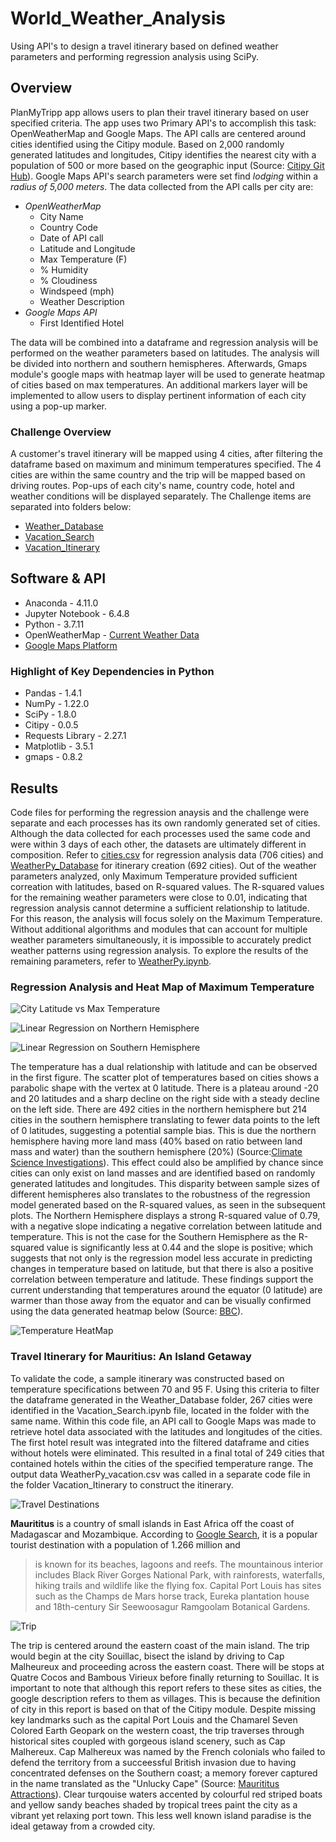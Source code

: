 # World_Weather_Analysis
Using API's to design a travel itinerary based on defined weather parameters and performing regression analysis using SciPy.  

## Overview 
  PlanMyTripp app allows users to plan their travel itinerary based on user specified criteria. The app uses two Primary API's to accomplish this task: OpenWeatherMap and Google Maps. The API calls are centered around cities identified using the Citipy module. Based on 2,000 randomly generated latitudes and longitudes, Citipy identifies the nearest city with a population of 500 or more based on the geographic input (Source: [Citipy Git Hub](https://github.com/wingchen/citipy)). Google Maps API's search parameters were set find *lodging* within a *radius of 5,000 meters*. The data collected from the API calls per city are: 
- *OpenWeatherMap*
  - City Name 
  - Country Code 
  - Date of API call
  - Latitude and Longitude  
  - Max Temperature (F) 
  - % Humidity
  - % Cloudiness 
  - Windspeed (mph)
  - Weather Description
- *Google Maps API*
  - First Identified Hotel 

The data will be combined into a dataframe and regression analysis will be performed on the weather parameters based on latitudes. The analysis will be divided into northern and southern hemispheres. Afterwards, Gmaps module's google maps with heatmap layer will be used to generate heatmap of cities based on max temperatures. An additional markers layer will be implemented to allow users to display pertinent information of each city using a pop-up marker. 

### Challenge Overview
  A customer's travel itinerary will be mapped using 4 cities, after filtering the dataframe based on maximum and minimum temperatures specified. The 4 cities are within the same country and the trip will be mapped based on driving routes. Pop-ups of each city's name, country code, hotel and weather conditions will be displayed separately. The Challenge items are separated into folders below:
- [Weather_Database](https://github.com/Fabalin/World_Weather_Analysis/tree/main/Weather_Database)
- [Vacation_Search](https://github.com/Fabalin/World_Weather_Analysis/tree/main/Vacation_Search)
- [Vacation_Itinerary](https://github.com/Fabalin/World_Weather_Analysis/tree/main/Vacation_Itinerary)

## Software & API 
- Anaconda - 4.11.0
- Jupyter Notebook - 6.4.8
- Python - 3.7.11
- OpenWeatherMap - [Current Weather Data](https://openweathermap.org/current)
- [Google Maps Platform](https://console.cloud.google.com/google/maps-apis/overview?project=second-casing-345123)  

### Highlight of Key Dependencies in Python
- Pandas - 1.4.1
- NumPy - 1.22.0
- SciPy - 1.8.0
- Citipy - 0.0.5
- Requests Library - 2.27.1
- Matplotlib - 3.5.1
- gmaps - 0.8.2

## Results
  Code files for performing the regression anaysis and the challenge were separate and each processes has its own randomly generated set of cities. Although the data collected for each processes used the same code and were within 3 days of each other, the datasets are ultimately different in composition. Refer to [cities.csv](https://github.com/Fabalin/World_Weather_Analysis/blob/main/weather_data/cities.csv) for regression analysis data (706 cities) and [WeatherPy_Database](https://github.com/Fabalin/World_Weather_Analysis/blob/main/Weather_Database/WeatherPy_Database.csv) for itinerary creation (692 cities). Out of the weather parameters analyzed, only Maximum Temperature provided sufficient correation with latitudes, based on R-squared values. The R-squared values for the remaining weather parameters were close to 0.01, indicating that regression analysis cannot determine a sufficient relationship to latitude. For this reason, the analysis will focus solely on the Maximum Temperature. Without additional algorithms and modules that can account for multiple weather parameters simultaneously, it is impossible to accurately predict weather patterns using regression analysis. To explore the results of the remaining parameters, refer to [WeatherPy.ipynb](https://github.com/Fabalin/World_Weather_Analysis/blob/main/WeatherPy.ipynb).  


### Regression Analysis and Heat Map of Maximum Temperature 
![City Latitude vs Max Temperature](https://github.com/Fabalin/World_Weather_Analysis/blob/main/weather_data/Fig1.png)

![Linear Regression on Northern Hemisphere](https://github.com/Fabalin/World_Weather_Analysis/blob/main/weather_data/Fig5.png)

![Linear Regression on Southern Hemisphere](https://github.com/Fabalin/World_Weather_Analysis/blob/main/weather_data/Fig6.png)

  The temperature has a dual relationship with latitude and can be observed in the first figure. The scatter plot of temperatures based on cities shows a parabolic shape with the vertex at 0 latitude. There is a plateau around -20 and 20 latitudes and a sharp decline on the right side with a steady decline on the left side. There are 492 cities in the northern hemisphere but 214 cities in the southern hemisphere translating to fewer data points to the left of 0 latitudes, suggesting a potential sample bias. This is due the northern hemisphere having more land mass (40% based on ratio between land mass and water) than the southern hemisphere (20%) (Source:[Climate Science Investigations](http://www.ces.fau.edu/nasa/module-3/regional-temperature/explanation2.php#:~:text=The%20Mollwiede%20projection%20of%20Earth,water%20in%20the%20Northern%20Hemisphere)). This effect could also be amplified by chance since cities can only exist on land masses and are identified based on randomly generated latitudes and longitudes. This disparity between sample sizes of different hemispheres also translates to the robustness of the regression model generated based on the R-squared values, as seen in the subsequent plots. The Northern Hemisphere displays a strong R-squared value of 0.79, with a negative slope indicating a negative correlation between latitude and temperature. This is not the case for the Southern Hemisphere as the R-squared value is significantly less at 0.44 and the slope is positive; which suggests that not only is the regression model less accurate in predicting changes in temperature based on latitude, but that there is also a positive correlation between temperature and latitude. These findings support the current understanding that temperatures around the equator (0 latitude) are warmer than those away from the equator and can be visually confirmed using the data generated heatmap below (Source: [BBC](https://www.bbc.co.uk/bitesize/guides/zrrjkty/revision/2#:~:text=at%20the%20poles-,Why%20is%20it%20hot%20at%20the%20Equator%20and%20cold%20at,quickly%20compared%20to%20the%20poles.)). 

![Temperature HeatMap](https://github.com/Fabalin/World_Weather_Analysis/blob/main/weather_data/Temperature_HeatMap.PNG)

### Travel Itinerary for Mauritius: An Island Getaway
  To validate the code, a sample itinerary was constructed based on temperature specifications between 70 and 95 F. Using this criteria to filter the dataframe generated in the Weather_Database folder, 267 cities were identified in the Vacation_Search.ipynb file, located in the folder with the same name. Within this code file, an API call to Google Maps was made to retrieve hotel data associated with the latitudes and longitudes of the cities. The first hotel result was integrated into the filtered dataframe and cities without hotels were eliminated. This resulted in a final total of 249 cities that contained hotels within the cities of the specified temperature range. The output data WeatherPy_vacation.csv was called in a separate code file in the folder Vacation_Itinerary to construct the itinerary. 

![Travel Destinations](https://github.com/Fabalin/World_Weather_Analysis/blob/main/Vacation_Itinerary/WeatherPy_travel_map_markers.PNG)

  **Maurititus** is a country of small islands in East Africa off the coast of Madagascar and Mozambique. According to [Google Search](https://www.google.com/search?gs_ssp=eJzj4tDP1TcwKSu2NGD04sxNLC3KLMksLQYAQs0Gyw&q=mauritius&rlz=1C1CHBF_enUS973US973&oq=ma&aqs=chrome.1.69i59j46i39j69i59l2j69i57j69i60l2j69i61.2745j0j4&sourceid=chrome&ie=UTF-8), it is a popular tourist destination with a population of 1.266 million and  
> is known for its beaches, lagoons and reefs. The mountainous interior includes Black River Gorges National Park, with rainforests, waterfalls, hiking trails and wildlife like the flying fox. Capital Port Louis has sites such as the Champs de Mars horse track, Eureka plantation house and 18th-century Sir Seewoosagur Ramgoolam Botanical Gardens.

![Trip](https://github.com/Fabalin/World_Weather_Analysis/blob/main/Vacation_Itinerary/WeatherPy_travel_map.PNG)

  The trip is centered around the eastern coast of the main island. The trip would begin at the city Souillac, bisect the island by driving to Cap Malheureux and proceeding across the eastern coast. There will be stops at Quatre Cocos and Bambous Virieux before finally returning to Souillac. It is important to note that although this report refers to these sites as cities, the google description refers to them as villages. This is because the definition of city in this report is based on that of the Citipy module. Despite missing key landmarks such as the capital Port Louis and the Chamarel Seven Colored Earth Geopark on the western coast, the trip traverses through historical sites coupled with gorgeous island scenery, such as Cap Malhereux. Cap Malhereux was named by the French colonials who failed to defend the territory from a succeessful British invasion due to having concentrated defenses on the Southern coast; a memory forever captured in the name translated as the "Unlucky Cape" (Source: [Maurititus Attractions](https://mauritiusattractions.com/cap-malheureux-i-381.html)). Clear turqouise waters accented by colourful red striped boats and yellow sandy beaches shaded by tropical trees paint the city as a vibrant yet relaxing port town. This less well known island paradise is the ideal getaway from a crowded city.      

